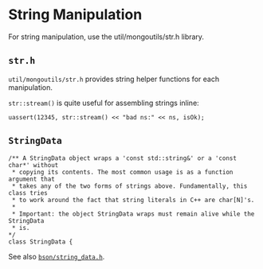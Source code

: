 # String Manipulation

For string manipulation, use the util/mongoutils/str.h library.

## `str.h`

`util/mongoutils/str.h` provides string helper functions for each manipulation.

`str::stream()` is quite useful for assembling strings inline:
```
uassert(12345, str::stream() << "bad ns:" << ns, isOk);
```

## `StringData`

```
/** A StringData object wraps a 'const std::string&' or a 'const char*' without
 * copying its contents. The most common usage is as a function argument that
 * takes any of the two forms of strings above. Fundamentally, this class tries
 * to work around the fact that string literals in C++ are char[N]'s.
 *
 * Important: the object StringData wraps must remain alive while the StringData
 * is.
*/
class StringData {
```

See also [`bson/string_data.h`][1].


[1]: ../src/mongo/base/string_data.h
